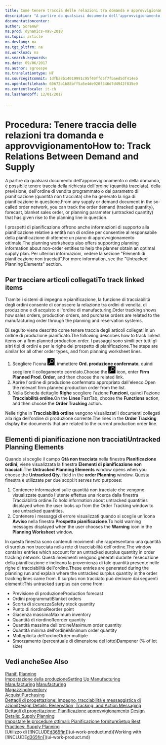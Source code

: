 ```yaml
---
title: Come tenere traccia delle relazioni tra domanda e approvvigionamento
description: "A partire da qualsiasi documento dell'approvvigionamento o della domanda, è possibile tenere traccia della richiesta dell'ordine (quantità tracciata), della previsione, dell'ordine di vendita programmato o del parametro di pianificazione (quantità non tracciata) che ha generato la riga di pianificazione in questione."
documentationcenter: 
author: SorenGP
ms.prod: dynamics-nav-2018
ms.topic: article
ms.devlang: na
ms.tgt_pltfrm: na
ms.workload: na
ms.search.keywords: 
ms.date: 09/06/2017
ms.author: sgroespe
ms.translationtype: HT
ms.sourcegitcommit: 1dfba8b14019991c95f40ffd5f7fbaed5df414eb
ms.openlocfilehash: 60672b1b88bff5a5e4de920f346d7d4942f835e9
ms.contentlocale: it-ch
ms.lasthandoff: 12/01/2017

---
```

# <a name="how-to-track-relations-between-demand-and-supply"></a><span data-ttu-id="88913-103">Procedura: Tenere traccia delle relazioni tra domanda e approvvigionamento</span><span class="sxs-lookup"><span data-stu-id="88913-103">How to: Track Relations Between Demand and Supply</span></span>
<span data-ttu-id="88913-104">A partire da qualsiasi documento dell'approvvigionamento o della domanda, è possibile tenere traccia della richiesta dell'ordine (quantità tracciata), della previsione, dell'ordine di vendita programmato o del parametro di pianificazione (quantità non tracciata) che ha generato la riga di pianificazione in questione.</span><span class="sxs-lookup"><span data-stu-id="88913-104">From any supply or demand document in the so-called order network, you can track the order demand (tracked quantity), forecast, blanket sales order, or planning parameter (untracked quantity) that has given rise to the planning line in question.</span></span>

<span data-ttu-id="88913-105">I prospetti di pianificazione offrono anche informazioni di supporto alla pianificazione relative a entità non di ordine per consentire al responsabile della pianificazione di ottenere un piano di approvvigionamento ottimale.</span><span class="sxs-lookup"><span data-stu-id="88913-105">The planning worksheets also offers supporting planning information about non-order entities to help the planner obtain an optimal supply plan.</span></span> <span data-ttu-id="88913-106">Per ulteriori informazioni, vedere la sezione "Elementi di pianificazione non tracciati".</span><span class="sxs-lookup"><span data-stu-id="88913-106">For more information, see the "Untracked Planning Elements" section.</span></span>

## <a name="to-track-linked-items"></a><span data-ttu-id="88913-107">Per tracciare articoli collegati</span><span class="sxs-lookup"><span data-stu-id="88913-107">To track linked items</span></span>
<span data-ttu-id="88913-108">Tramite i sistemi di impegno e pianificazione, la funzione di tracciabilità degli ordini consente di conoscere la relazione tra ordini di vendita, di produzione e di acquisto e l'ordine di manufacturing.</span><span class="sxs-lookup"><span data-stu-id="88913-108">Order tracking shows how sales orders, production orders, and purchase orders are related to the manufacturing order through the planning and reservation systems.</span></span>

<span data-ttu-id="88913-109">Di seguito viene descritto come tenere traccia degli articoli collegati in un ordine di produzione pianificato.</span><span class="sxs-lookup"><span data-stu-id="88913-109">The following describes how to track linked items on a firm planned production order.</span></span> <span data-ttu-id="88913-110">I passaggi sono simili per tutti gli altri tipi di ordini e per le righe del prospetto di pianificazione.</span><span class="sxs-lookup"><span data-stu-id="88913-110">The steps are similar for all other order types, and from planning worksheet lines.</span></span>

1. <span data-ttu-id="88913-111">Scegliere l'icona ![Cerca pagina o report](media/ui-search/search_small.png "icona Cerca pagina o report"), immettere **Ord. produzione confermato**, quindi scegliere il collegamento correlato.</span><span class="sxs-lookup"><span data-stu-id="88913-111">Choose the ![Search for Page or Report](media/ui-search/search_small.png "Search for Page or Report icon") icon, enter **Firm Planned Prod. Order**, and then choose the related link.</span></span>
2. <span data-ttu-id="88913-112">Aprire l'ordine di produzione confermato appropriato dall'elenco.</span><span class="sxs-lookup"><span data-stu-id="88913-112">Open the relevant firm planned production order from the list.</span></span>
3. <span data-ttu-id="88913-113">Nella Scheda dettaglio **Righe** scegliere l'azione **Funzioni**, quindi l'azione **Tracciabilità ordine**.</span><span class="sxs-lookup"><span data-stu-id="88913-113">On the **Lines** FastTab, choose the **Functions** action, and then choose the **Order Tracking** action.</span></span>

<span data-ttu-id="88913-114">Nelle righe in **Tracciabilità ordine** vengono visualizzati i documenti collegati alla riga dell'ordine di produzione corrente.</span><span class="sxs-lookup"><span data-stu-id="88913-114">The lines in the **Order Tracking** display the documents that are related to the current production order line.</span></span>

## <a name="untracked-planning-elements"></a><span data-ttu-id="88913-115">Elementi di pianificazione non tracciati</span><span class="sxs-lookup"><span data-stu-id="88913-115">Untracked Planning Elements</span></span>
<span data-ttu-id="88913-116">Quando si sceglie il campo **Qtà non tracciata** nella finestra **Pianificazione ordini**, viene visualizzata la finestra **Elementi di pianificazione non tracciati**.</span><span class="sxs-lookup"><span data-stu-id="88913-116">The **Untracked Planning Elements** window opens when you choose the **Untracked Qty.** field in the **order Planning** window.</span></span> <span data-ttu-id="88913-117">Questa finestra è utilizzate per due scopi:</span><span class="sxs-lookup"><span data-stu-id="88913-117">It serves two purposes:</span></span>

1. <span data-ttu-id="88913-118">Contenere informazioni sulle quantità non tracciate che vengono visualizzate quando l'utente effettua una ricerca dalla finestra Tracciabilità ordine.</span><span class="sxs-lookup"><span data-stu-id="88913-118">To hold information about untracked quantities displayed when the user looks up from the Order Tracking window to see untracked quantities.</span></span>
2. <span data-ttu-id="88913-119">Contenere i messaggi di errore visualizzati quando si sceglie un'icona **Avviso** nella finestra **Prospetto pianificazione**.</span><span class="sxs-lookup"><span data-stu-id="88913-119">To hold warning messages displayed when the user chooses the **Warning** icon in the **Planning Worksheet** window.</span></span>

<span data-ttu-id="88913-120">In questa finestra sono contenuti movimenti che rappresentano una quantità di surplus non tracciata nella rete di tracciabilità dell'ordine.</span><span class="sxs-lookup"><span data-stu-id="88913-120">The window contains entries which account for an untracked surplus quantity in order tracking network.</span></span> <span data-ttu-id="88913-121">Questi movimenti vengono generati durante l'esecuzione della pianificazione e indicano la provenienza di tale quantità presente nelle righe di tracciabilità dell'ordine.</span><span class="sxs-lookup"><span data-stu-id="88913-121">These entries are generated during the planning run and explain where the untracked surplus quantity in the order tracking lines came from.</span></span> <span data-ttu-id="88913-122">Il surplus non tracciato può derivare dai seguenti elementi:</span><span class="sxs-lookup"><span data-stu-id="88913-122">This untracked surplus can come from:</span></span>

- <span data-ttu-id="88913-123">Previsione di produzione</span><span class="sxs-lookup"><span data-stu-id="88913-123">Production forecast</span></span>
- <span data-ttu-id="88913-124">Ordini programmati</span><span class="sxs-lookup"><span data-stu-id="88913-124">Blanket orders</span></span>
- <span data-ttu-id="88913-125">Scorta di sicurezza</span><span class="sxs-lookup"><span data-stu-id="88913-125">Safety stock quantity</span></span>
- <span data-ttu-id="88913-126">Punto di riordino</span><span class="sxs-lookup"><span data-stu-id="88913-126">Reorder point</span></span>
- <span data-ttu-id="88913-127">Giacenza massima</span><span class="sxs-lookup"><span data-stu-id="88913-127">Maximum inventory</span></span>
- <span data-ttu-id="88913-128">Quantità di riordino</span><span class="sxs-lookup"><span data-stu-id="88913-128">Reorder quantity</span></span>
- <span data-ttu-id="88913-129">Quantità massima dell'ordine</span><span class="sxs-lookup"><span data-stu-id="88913-129">Maximum order quantity</span></span>
- <span data-ttu-id="88913-130">Quantità minima dell'ordine</span><span class="sxs-lookup"><span data-stu-id="88913-130">Minimum order quantity</span></span>
- <span data-ttu-id="88913-131">Molteplicità dell'ordine</span><span class="sxs-lookup"><span data-stu-id="88913-131">Order multiple</span></span>
- <span data-ttu-id="88913-132">Smorzamento (percentuale di dimensione del lotto)</span><span class="sxs-lookup"><span data-stu-id="88913-132">Dampener (% of lot size)</span></span>

## <a name="see-also"></a><span data-ttu-id="88913-133">Vedi anche</span><span class="sxs-lookup"><span data-stu-id="88913-133">See Also</span></span>  
<span data-ttu-id="88913-134">[Pianif.](production-planning.md) </span><span class="sxs-lookup"><span data-stu-id="88913-134">[Planning](production-planning.md) </span></span>  
[<span data-ttu-id="88913-135">Impostazione della produzione</span><span class="sxs-lookup"><span data-stu-id="88913-135">Setting Up Manufacturing</span></span>](production-configure-production-processes.md)  
<span data-ttu-id="88913-136">[Manufacturing](production-manage-manufacturing.md)  </span><span class="sxs-lookup"><span data-stu-id="88913-136">[Manufacturing](production-manage-manufacturing.md)  </span></span>  
[<span data-ttu-id="88913-137">Magazzino</span><span class="sxs-lookup"><span data-stu-id="88913-137">Inventory</span></span>](inventory-manage-inventory.md)  
[<span data-ttu-id="88913-138">Acquisti</span><span class="sxs-lookup"><span data-stu-id="88913-138">Purchasing</span></span>](purchasing-manage-purchasing.md)  
[<span data-ttu-id="88913-139">Dettagli di progettazione: Impegno, tracciabilità e messaggistica di azioni</span><span class="sxs-lookup"><span data-stu-id="88913-139">Design Details: Reservation, Tracking, and Action Messaging</span></span>](design-details-reservation-order-tracking-and-action-messaging.md)  
<span data-ttu-id="88913-140">[Dettagli di progettazione: Pianificazione approvvigionamento](design-details-supply-planning.md) </span><span class="sxs-lookup"><span data-stu-id="88913-140">[Design Details: Supply Planning](design-details-supply-planning.md) </span></span>  
[<span data-ttu-id="88913-141">Impostare le procedure ottimali: Pianificazione forniture</span><span class="sxs-lookup"><span data-stu-id="88913-141">Setup Best Practices: Supply Planning</span></span>](setup-best-practices-supply-planning.md)  
<span data-ttu-id="88913-142">[Utilizzo di [!INCLUDE[d365fin](includes/d365fin_md.md)]](ui-work-product.md)</span><span class="sxs-lookup"><span data-stu-id="88913-142">[Working with [!INCLUDE[d365fin](includes/d365fin_md.md)]](ui-work-product.md)</span></span>

